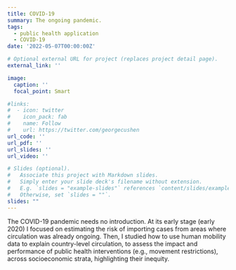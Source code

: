 ```yaml
---
title: COVID-19
summary: The ongoing pandemic.
tags:
  - public health application
  - COVID-19
date: '2022-05-07T00:00:00Z'

# Optional external URL for project (replaces project detail page).
external_link: ''

image:
  caption: ''
  focal_point: Smart

#links:
#  - icon: twitter
#    icon_pack: fab
#    name: Follow
#    url: https://twitter.com/georgecushen
url_code: ''
url_pdf: ''
url_slides: ''
url_video: ''

# Slides (optional).
#   Associate this project with Markdown slides.
#   Simply enter your slide deck's filename without extension.
#   E.g. `slides = "example-slides"` references `content/slides/example-slides.md`.
#   Otherwise, set `slides = ""`.
slides: ""
---
```


The COVID-19 pandemic needs no introduction. At its early stage (early 2020) I focused on estimating the risk of importing cases from areas where circulation was already ongoing. Then, I studied how to use human mobility data to explain country-level circulation, to assess the impact and performance of public health interventions (e.g., movement restrictions), across socioeconomic strata, highlighting their inequity.

